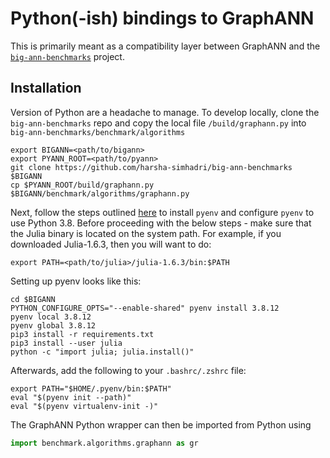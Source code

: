 # Python(-ish) bindings to GraphANN

This is primarily meant as a compatibility layer between GraphANN and the [`big-ann-benchmarks`](https://github.com/harsha-simhadri/big-ann-benchmarks) project.

## Installation

Version of Python are a headache to manage.
To develop locally, clone the `big-ann-benchmarks` repo and copy the local file `/build/graphann.py` into `big-ann-benchmarks/benchmark/algorithms`
```
export BIGANN=<path/to/bigann>
export PYANN_ROOT=<path/to/pyann>
git clone https://github.com/harsha-simhadri/big-ann-benchmarks $BIGANN
cp $PYANN_ROOT/build/graphann.py $BIGANN/benchmark/algorithms/graphann.py
```
Next, follow the steps outlined [here](https://github.com/pyenv/pyenv-installer) to install `pyenv` and configure `pyenv` to use Python 3.8.
Before proceeding with the below steps - make sure that the Julia binary is located on the system path.
For example, if you downloaded Julia-1.6.3, then you will want to do:
```
export PATH=<path/to/julia>/julia-1.6.3/bin:$PATH
```
Setting up pyenv looks like this:
```
cd $BIGANN  
PYTHON_CONFIGURE_OPTS="--enable-shared" pyenv install 3.8.12
pyenv local 3.8.12
pyenv global 3.8.12
pip3 install -r requirements.txt
pip3 install --user julia
python -c "import julia; julia.install()"
```
Afterwards, add the following to your `.bashrc/.zshrc` file:
```
export PATH="$HOME/.pyenv/bin:$PATH"
eval "$(pyenv init --path)"
eval "$(pyenv virtualenv-init -)"
```

The GraphANN Python wrapper can then be imported from Python using
```python
import benchmark.algorithms.graphann as gr
```
